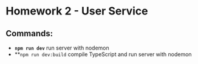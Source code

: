 # Homework 2 - User Service

## Commands:

- **`npm run dev`** run server with nodemon
- \*\*`npm run dev:build` compile TypeScript and run server with nodemon
